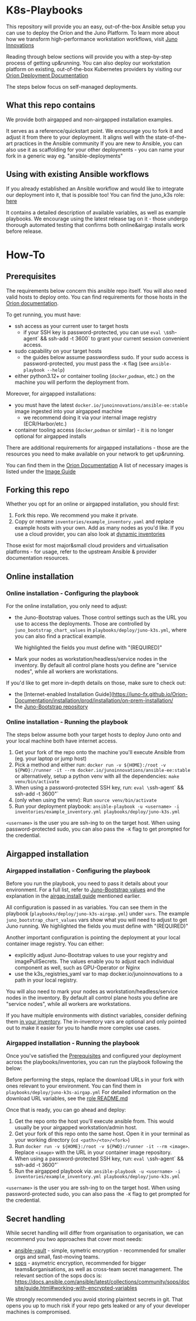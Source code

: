 # K8s-Playbooks

This repository will provide you an easy, out-of-the-box Ansible setup you can use to deploy the Orion and the Juno Platform.
To learn more about how we transform high-performance workstation workflows, visit [Juno Innovations](https://www.juno-innovations.com/)

Reading through below sections will provide you with a step-by-step process of getting up&running.
You can also deploy our workstation platform on existing, out-of-the-box Kubernetes providers by visiting our [Orion Deployment Documentation](https://juno-fx.github.io/Orion-Documentation/installation/prod/nodes/eks/)

The steps below focus on self-managed deployments.

## What this repo contains

We provide both airgapped and non-airgapped installation examples.


It serves as a reference/quickstart point. We encourage you to fork it and adjust it from there to your deployment.
It aligns well with the state-of-the-art practices in the Ansible community
If you are new to Ansible, you can also use it as scaffolding for your other deployments - you can name your fork in a generic way eg. "ansible-deployments"

## Using with existing Ansible workflows

If you already established an Ansible workflow and would like to integrate our deployment into it, that is possible too!
You can find the juno_k3s role: [here](http://github.com/juno-fx/juno_k3s)

It contains a detailed description of available variables, as well as example playbooks.
We encourage using the latest release tag on it - those undergo thorough automated testing that confirms both online&airgap installs work before release.

# How-To


## Prerequisites

The requirements below concern this ansible repo itself. You will also need valid hosts to deploy onto.
You can find requirements for those hosts in the [Orion documentation](https://juno-fx.github.io/Orion-Documentation/installation/pre-reqs/requirements/).

To get running, you must have:
- ssh access as your current user to target hosts
  - if your SSH key is password-protected, you can use `eval \`ssh-agent\` && ssh-add -t 3600` to grant your current session convenient access.
- sudo capability on your target hosts
  - the guides below assume passwordless sudo. If your sudo access is password-protected, you must pass the `-K` flag (see `ansible-playbook --help`)
- either python3.12+ or container tooling (`docker`,`podman`, etc.) on the machine you will perform the deployment from.

Moreover, for airgapped installations:
  - you must have the latest `docker.io/junoinnovations/ansible-ee:stable` image ingested into your airgapped machine
    - we recommend doing it via your internal image registry (ECR/Harbor/etc.)
  - container tooling access (`docker`,`podman` or similar) - it is no longer optional for airgapped installs


There are additional requirements for airgapped installations - those are the resources you need to make available on your network to get up&running.

You can find them in the [Orion Documentation](https://juno-fx.github.io/Orion-Documentation/installation/prod/installation/air-gapped/)
A list of necessary images is listed under the [Image Guide](https://juno-fx.github.io/Orion-Documentation/installation/pre-reqs/images/)


## Forking this repo


Whether you opt for an online or airgapped installation, you should first:


1. Fork this repo. We recommend you make it private.
2. Copy or rename `inventories/example_inventory.yaml` and replace example hosts with your own. Add as many nodes as you'd like.
If you use a cloud provider, you can also look at [dynamic inventories](https://docs.ansible.com/ansible/latest/plugins/inventory.html)

Those exist for most major&small cloud providers and virtualisation platforms - for usage, refer to the upstream Ansible & provider documentation resources.


## Online installation

### Online installation - Configuring the playbook

For the online installation, you only need to adjust:
- the Juno-Bootstrap values. Those control settings such as the URL you use to access the deployments.
  Those are controlled by `juno_bootstrap_chart_values` in `playbooks/deploy/juno-k3s.yml`, where you can also find a practical example. 

  We highlighted the fields  you must define with "(REQUIRED)"
- Mark your nodes as workstation/headless/service nodes in the inventory. By default all control plane hosts you define are "service nodes", while all workers are workstations.

If you'd like to get more in-depth details on those, make sure to check out:
- the [Internet-enabled Installation Guide](https://juno-fx.github.io/Orion-Documentation/installation/prod/installation/on-prem-installation/
- the [Juno-Bootstrap repository](https://github.com/juno-fx/Juno-Bootstrap)

### Online installation - Running the playbook

The steps below assume both your target hosts to deploy Juno onto and your local machine both have internet access.

1. Get your fork of the repo onto the machine you'll execute Ansible from (eg. your laptop or jump host)
2. Pick a method and either run: `docker run -v ${HOME}:/root -v ${PWD}:/runner -it --rm docker.io/junoinnovations/ansible-ee:stable`
or alternatively, setup a python venv with all the dependencies: `make venv/bin/activate`
3. When using a password-protected SSH key, run: `eval \`ssh-agent\` && ssh-add -t 3600"`
3. (only when using the venv): Run `source venv/bin/activate`
4. Run your deployment playbook: `ansible-playbook -u <username> -i inventories/example_inventory.yml playbooks/deploy/juno-k3s.yml`

`<username>` is the user you are ssh-ing to on the target host.
When using password-protected sudo, you can also pass the `-K` flag to get prompted for the credential.


## Airgapped installation

### Airgapped installation - Configuring the playbook

Before you run the playbook, you need to pass it details about your environment.
For a full list, refer to [Juno-Bootstrap values](https://github.com/juno-fx/Juno-Bootstrap) and the explanation in the  [airgap install guide](https://juno-fx.github.io/Orion-Documentation/installation/prod/installation/air-gapped/) mentioned earlier.

All configuration is passed in as variables. You can see them in the playbook (`playbooks/deploy/juno-k3s-airgap.yml`) under `vars`.
The example `juno_bootstrap_chart_values` vars show what you will need to adjust to get Juno running. We highlighted the fields  you must define with "(REQUIRED)"

Another important configuration is pointing the deployment at your local container image registry. You can either:
- explicitly adjust Juno-Bootstrap values to use your registry and imagePullSecrets. The values enable you to adjust each individual component as well, such as GPU-Operator or Nginx
- use the k3s_registries_yaml var to map docker.io/junoinnovations to a path in your local registry.


You will also need to mark your nodes as workstation/headless/service nodes in the inventory. By default all control plane hosts you define are "service nodes", while all workers are workstations.

If you have multiple environments with distinct variables, consider defining them [in your inventory](https://docs.ansible.com/ansible/latest/inventory_guide/intro_inventory.html#inheriting-variable-values-group-variables-for-groups-of-groups).
The in-inventory vars are optional and only pointed out to make it easier for you to handle more complex use cases.

### Airgapped installation - Running the playbook

Once you've satisfied the [Prerequisites](#Prerequisites) and configured your deployment across the playbooks/inventories, you can run the playbook following the below:

Before performing the steps, replace the download URLs in your fork with ones relevant to your environment. You can find them in `playbooks/deploy/juno-k3s-airgap.yml`
For detailed information on the download URL variables, see the [role README.md](https://github.com/juno-fx/juno_k3s)


Once that is ready, you can go ahead and deploy:

1. Get the repo onto the host you'll execute ansible from. This would usually be your airgapped workstation/admin host.
2. Get your fork of this repo onto the same host. Open it in your terminal as your working directory (`cd <path>/<to>/<fork>`)
3. Run `docker run -v ${HOME}:/root -v ${PWD}:/runner -it --rm <image>`. Replace `<image>` with the URL in your container image repository.
4. When using a password-protected SSH key, run: `eval \`ssh-agent\` && ssh-add -t 3600"`
5. Run the airgapped playbook via: `ansible-playbook -u <username> -i inventories/example_inventory.yml playbooks/deploy/juno-k3s.yml`

`<username>` is the user you are ssh-ing to on the target host.
When using password-protected sudo, you can also pass the `-K` flag to get prompted for the credential.

## Secret handling

While secret handling will differ from organisation to organisation, we can recommend you two approaches that cover most needs:

- [ansible-vault](https://docs.ansible.com/ansible/latest/cli/ansible-vault.html) - simple, symetric encryption - recommended for smaller orgs and small, fast-moving teams.
- [sops](https://docs.ansible.com/ansible/latest/collections/community/sops/docsite/guide.html) - asymetric encryption, recommended for bigger teams&organisations, as well as cross-team secret management.
  The relevant section of the sops docs is: https://docs.ansible.com/ansible/latest/collections/community/sops/docsite/guide.html#working-with-encrypted-variables


We strongly recommended you avoid storing plaintext secrets in git.
That opens you up to much risk if your repo gets leaked or any of your developer machines is compromised.

